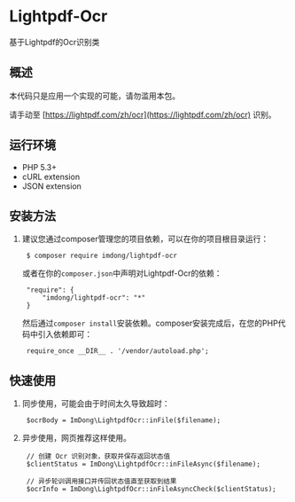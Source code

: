 # Lightpdf-Ocr
基于Lightpdf的Ocr识别类

## 概述

本代码只是应用一个实现的可能，请勿滥用本包。

请手动至 [https://lightpdf.com/zh/ocr](https://lightpdf.com/zh/ocr) 识别。

## 运行环境
- PHP 5.3+
- cURL extension
- JSON extension

## 安装方法

1. 建议您通过composer管理您的项目依赖，可以在你的项目根目录运行：

        $ composer require imdong/lightpdf-ocr

   或者在你的`composer.json`中声明对Lightpdf-Ocr的依赖：

        "require": {
            "imdong/lightpdf-ocr": "*"
        }

   然后通过`composer install`安装依赖。composer安装完成后，在您的PHP代码中引入依赖即可：

        require_once __DIR__ . '/vendor/autoload.php';

## 快速使用

1. 同步使用，可能会由于时间太久导致超时：

        $ocrBody = ImDong\LightpdfOcr::inFile($filename);
  
2. 异步使用，网页推荐这样使用。

        // 创建 Ocr 识别对象，获取并保存返回状态值
        $clientStatus = ImDong\LightpdfOcr::inFileAsync($filename);
    
        // 异步轮训调用接口并传回状态值直至获取到结果
        $ocrInfo = ImDong\LightpdfOcr::inFileAsyncCheck($clientStatus);
